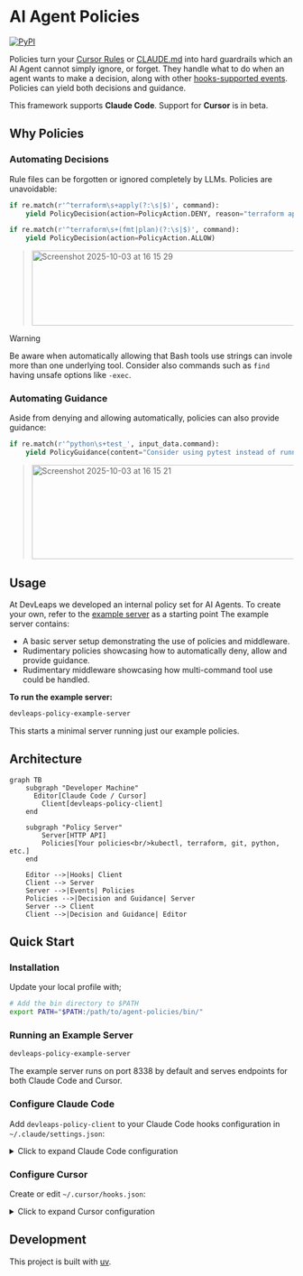 # AI Agent Policies

[![PyPI](https://img.shields.io/pypi/v/devleaps-agent-policies.svg)](https://pypi.org/project/devleaps-agent-policies/)

Policies turn your [Cursor Rules](https://cursor.com/docs/context/rules) or [CLAUDE.md](https://docs.claude.com/en/docs/claude-code/memory) into hard guardrails which an AI Agent cannot simply ignore, or forget. They handle what to do when an agent wants to make a decision, along with other [hooks-supported events](https://github.com/Devleaps/agent-policies/blob/main/devleaps/policies/server/common/models.py). Policies can yield both decisions and guidance.

This framework supports **Claude Code**. Support for **Cursor** is in beta.

## Why Policies

### Automating Decisions

Rule files can be forgotten or ignored completely by LLMs. Policies are unavoidable:

```python
if re.match(r'^terraform\s+apply(?:\s|$)', command):
    yield PolicyDecision(action=PolicyAction.DENY, reason="terraform apply is not allowed. Use `terraform plan` instead.")

if re.match(r'^terraform\s+(fmt|plan)(?:\s|$)', command):
    yield PolicyDecision(action=PolicyAction.ALLOW)
```

> <img width="648" height="133" alt="Screenshot 2025-10-03 at 16 15 29" src="https://github.com/user-attachments/assets/4659a391-2e96-431f-85e7-7d3973f2d101" />

> [!WARNING]  
> Be aware when automatically allowing that Bash tools use strings can invole more than one underlying tool. Consider also commands such as `find` having unsafe options like `-exec`.

### Automating Guidance

Aside from denying and allowing automatically, policies can also provide guidance:

```python
if re.match(r'^python\s+test_', input_data.command):
    yield PolicyGuidance(content="Consider using pytest instead of running test files directly")
```


> <img width="652" height="167" alt="Screenshot 2025-10-03 at 16 15 21" src="https://github.com/user-attachments/assets/5ee865d3-edd3-4c18-92d2-b984dd0582da" />

## Usage

At DevLeaps we developed an internal policy set for AI Agents. To create your own, refer to the [example server](https://github.com/Devleaps/agent-policies/blob/main/devleaps/policies/example/main.py) as a starting point The example server contains:
- A basic server setup demonstrating the use of policies and middleware.
- Rudimentary policies showcasing how to automatically deny, allow and provide guidance.
- Rudimentary middleware showcasing how multi-command tool use could be handled.

**To run the example server:**
```bash
devleaps-policy-example-server
```

This starts a minimal server running just our example policies.

## Architecture

```mermaid
graph TB
    subgraph "Developer Machine"
      Editor[Claude Code / Cursor]
        Client[devleaps-policy-client]
    end

    subgraph "Policy Server"
        Server[HTTP API]
        Policies[Your policies<br/>kubectl, terraform, git, python, etc.]
    end

    Editor -->|Hooks| Client
    Client --> Server
    Server -->|Events| Policies
    Policies -->|Decision and Guidance| Server
    Server --> Client
    Client -->|Decision and Guidance| Editor
```

## Quick Start

### Installation

Update your local profile with;

```bash
# Add the bin directory to $PATH
export PATH="$PATH:/path/to/agent-policies/bin/"
```

### Running an Example Server

```bash
devleaps-policy-example-server
```

The example server runs on port 8338 by default and serves endpoints for both Claude Code and Cursor.

### Configure Claude Code

Add `devleaps-policy-client` to your Claude Code hooks configuration in `~/.claude/settings.json`:

<details>
<summary>Click to expand Claude Code configuration</summary>

```json
{
  "hooks": {
    "PreToolUse": [
      {
        "hooks": [
          {
            "matcher": "*",
            "type": "command",
            "command": "devleaps-policy-client claude-code"
          }
        ]
      }
    ],
    "PostToolUse": [
      {
        "hooks": [
          {
            "matcher": "*",
            "type": "command",
            "command": "devleaps-policy-client claude-code"
          }
        ]
      }
    ],
    "UserPromptSubmit": [
      {
        "hooks": [
          {
            "matcher": "*",
            "type": "command",
            "command": "devleaps-policy-client claude-code"
          }
        ]
      }
    ],
    "Stop": [
      {
        "hooks": [
          {
            "matcher": "*",
            "type": "command",
            "command": "devleaps-policy-client claude-code"
          }
        ]
      }
    ],
    "SubagentStop": [
      {
        "hooks": [
          {
            "matcher": "*",
            "type": "command",
            "command": "devleaps-policy-client claude-code"
          }
        ]
      }
    ],
    "Notification": [
      {
        "hooks": [
          {
            "matcher": "*",
            "type": "command",
            "command": "devleaps-policy-client claude-code"
          }
        ]
      }
    ],
    "PreCompact": [
      {
        "hooks": [
          {
            "matcher": "*",
            "type": "command",
            "command": "devleaps-policy-client claude-code"
          }
        ]
      }
    ],
    "SessionStart": [
      {
        "hooks": [
          {
            "matcher": "*",
            "type": "command",
            "command": "devleaps-policy-client claude-code"
          }
        ]
      }
    ],
    "SessionEnd": [
      {
        "hooks": [
          {
            "matcher": "*",
            "type": "command",
            "command": "devleaps-policy-client claude-code"
          }
        ]
      }
    ]
  }
}
```

</details>

### Configure Cursor

Create or edit `~/.cursor/hooks.json`:

<details>
<summary>Click to expand Cursor configuration</summary>

```json
{
  "version": 1,
  "hooks": {
    "beforeShellExecution": [
      { "command": "devleaps-policy-client cursor" }
    ],
    "beforeMCPExecution": [
      { "command": "devleaps-policy-client cursor" }
    ],
    "afterFileEdit": [
      { "command": "devleaps-policy-client cursor" }
    ],
    "beforeReadFile": [
      { "command": "devleaps-policy-client cursor" }
    ],
    "beforeSubmitPrompt": [
      { "command": "devleaps-policy-client cursor" }
    ],
    "stop": [
      { "command": "devleaps-policy-client cursor" }
    ]
  }
}
```

The `devleaps-policy-client cursor` command will forward hook events to the policy server running on `localhost:8338`.

</details>

## Development

This project is built with [uv](https://docs.astral.sh/uv/).
